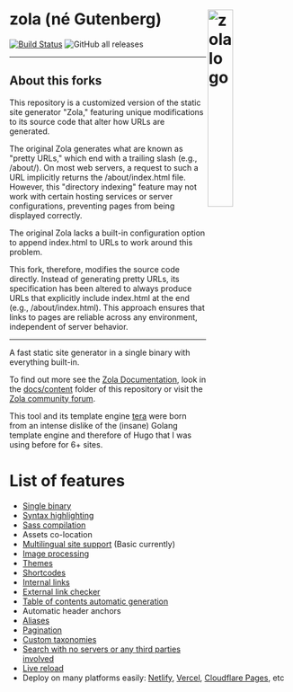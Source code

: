 # zola (né Gutenberg) <img src="docs/static/logos/Zola-logo-main-coffee.svg" align="right" alt="zola logo" width="30%"/>

[![Build Status](https://dev.azure.com/getzola/zola/_apis/build/status/getzola.zola?branchName=master)](https://dev.azure.com/getzola/zola/_build/latest?definitionId=1&branchName=master)
![GitHub all releases](https://img.shields.io/github/downloads/getzola/zola/total)


---

## About this forks

This repository is a customized version of the static site generator "Zola," featuring unique modifications to its source code that alter how URLs are generated.

The original Zola generates what are known as "pretty URLs," which end with a trailing slash (e.g., /about/). On most web servers, a request to such a URL implicitly returns the /about/index.html file. However, this "directory indexing" feature may not work with certain hosting services or server configurations, preventing pages from being displayed correctly.

The original Zola lacks a built-in configuration option to append index.html to URLs to work around this problem.

This fork, therefore, modifies the source code directly. Instead of generating pretty URLs, its specification has been altered to always produce URLs that explicitly include index.html at the end (e.g., /about/index.html). This approach ensures that links to pages are reliable across any environment, independent of server behavior.

---


A fast static site generator in a single binary with everything built-in.

To find out more see the [Zola Documentation](https://www.getzola.org/documentation/getting-started/overview/), look
in the [docs/content](docs/content) folder of this repository or visit the [Zola community forum](https://zola.discourse.group).

This tool and its template engine [tera](https://keats.github.io/tera/) were born from an intense dislike of the (insane) Golang template engine and therefore of
Hugo that I was using before for 6+ sites.

# List of features

- [Single binary](https://www.getzola.org/documentation/getting-started/cli-usage/)
- [Syntax highlighting](https://www.getzola.org/documentation/content/syntax-highlighting/)
- [Sass compilation](https://www.getzola.org/documentation/content/sass/)
- Assets co-location
- [Multilingual site support](https://www.getzola.org/documentation/content/multilingual/) (Basic currently)
- [Image processing](https://www.getzola.org/documentation/content/image-processing/)
- [Themes](https://www.getzola.org/documentation/themes/overview/)
- [Shortcodes](https://www.getzola.org/documentation/content/shortcodes/)
- [Internal links](https://www.getzola.org/documentation/content/linking/)
- [External link checker](https://www.getzola.org/documentation/getting-started/cli-usage/#check)
- [Table of contents automatic generation](https://www.getzola.org/documentation/content/table-of-contents/)
- Automatic header anchors
- [Aliases](https://www.getzola.org/documentation/content/page/#front-matter)
- [Pagination](https://www.getzola.org/documentation/templates/pagination/)
- [Custom taxonomies](https://www.getzola.org/documentation/templates/taxonomies/)
- [Search with no servers or any third parties involved](https://www.getzola.org/documentation/content/search/)
- [Live reload](https://www.getzola.org/documentation/getting-started/cli-usage/#serve)
- Deploy on many platforms easily: [Netlify](https://www.getzola.org/documentation/deployment/netlify/), [Vercel](https://www.getzola.org/documentation/deployment/vercel/), [Cloudflare Pages](https://www.getzola.org/documentation/deployment/cloudflare-pages/), etc
